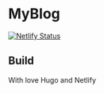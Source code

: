 # MyBlog

[![Netlify Status](https://api.netlify.com/api/v1/badges/6c87b335-e9a7-48ec-a874-2d9b0d4c92c6/deploy-status)](https://app.netlify.com/sites/journal-hanifsgy/deploys)

## Build 
With love Hugo and Netlify

